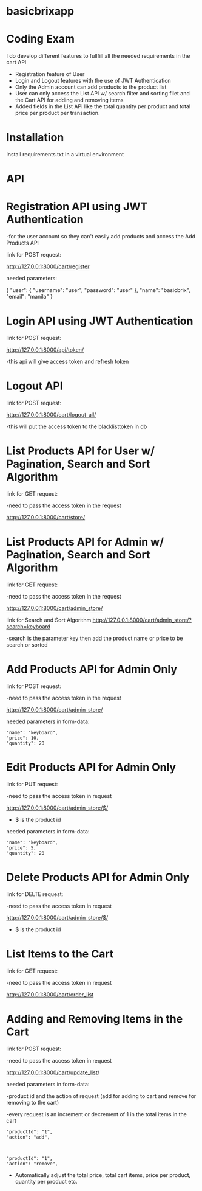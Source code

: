 # basicbrixapp
Coding Exam
============

I do develop different features to fullfill all the needed requirements in the cart API
- Registration feature of User
- Login and Logout features with the use of JWT Authentication
- Only the Admin account can add products to the product list
- User can only access the List API w/ search filter and sorting filet and the Cart API for adding and removing items
- Added fields in the List API like the total quantity per product and total price per product per transaction.

Installation
============

Install requirements.txt in a virtual environment


API
======

Registration API using JWT Authentication 
=========================================
-for the user account so they can't easily add products and access the Add Products API

link for POST request:

http://127.0.0.1:8000/cart/register

needed parameters:

{
    "user": {
        "username": "user",
        "password": "user"
    },
    "name": "basicbrix",
    "email": "manila"
}

Login API using JWT Authentication
==================================
link for POST request:

http://127.0.0.1:8000/api/token/

-this api will give access token and refresh token

Logout API
=============
link for POST request:

http://127.0.0.1:8000/cart/logout_all/

-this will put the access token to the blacklisttoken in db


List Products API for User w/ Pagination, Search and Sort Algorithm
=====================================================================

link for GET request:

-need to pass the access token in the request

http://127.0.0.1:8000/cart/store/



List Products API for Admin w/ Pagination, Search and Sort Algorithm
=====================================================================

link for GET request:

-need to pass the access token in the request

http://127.0.0.1:8000/cart/admin_store/

link for Search and Sort Algorithm
http://127.0.0.1:8000/cart/admin_store/?search=keyboard

-search is the parameter key then add the product name or price to be search or sorted


Add Products API for Admin Only
================================
link for POST request:

-need to pass the access token in the request

http://127.0.0.1:8000/cart/admin_store/

needed parameters in form-data:

    "name": "keyboard",
    "price": 10,
    "quantity": 20
    
    
Edit Products API for Admin Only
==================================
link for PUT request:

-need to pass the access token in request

http://127.0.0.1:8000/cart/admin_store/$/
- $ is the product id

needed parameters in form-data:

    "name": "keyboard",
    "price": 5,
    "quantity": 20
    
Delete Products API for Admin Only
===================================
link for DELTE request:

-need to pass the access token in request

http://127.0.0.1:8000/cart/admin_store/$/
- $ is the product id


List Items to the Cart
======================
link for GET request:

-need to pass the access token in request

http://127.0.0.1:8000/cart/order_list



Adding and Removing Items in the Cart
=========================
link for POST request:

-need to pass the access token in request

http://127.0.0.1:8000/cart/update_list/

needed parameters in form-data:

-product id and the action of request (add for adding to cart and remove for removing to the cart)

-every request is an increment or decrement of 1 in the total items in the cart

    "productId": "1",
    "action": "add",
    
    

    "productId": "1",
    "action": "remove",
    
    
- Automatically adjust the total price, total cart items, price per product, quantity per product etc.
  




